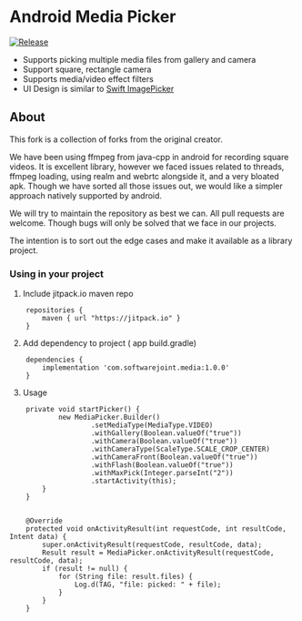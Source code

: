 # Android Media Picker

[![Release](https://jitpack.io/v/softwarejoint/AndroidMedia.svg)](https://jitpack.io/#softwarejoint/AndroidMedia)

* Supports picking multiple media files from gallery and camera
* Support square, rectangle camera
* Supports media/video effect filters
* UI Design is similar to [Swift ImagePicker](https://github.com/hyperoslo/ImagePicker)

## About

This fork is a collection of forks from the original creator. 

We have been using ffmpeg from java-cpp in android for recording square videos. It is excellent library, however we faced issues related to threads, ffmpeg loading, using realm and webrtc alongside it, and a very bloated apk.
Though we have sorted all those issues out, we would like a simpler approach natively supported by android. 

We will try to maintain the repository as best we can. All pull requests are welcome. 
Though bugs will only be solved that we face in our projects.

The intention is to sort out the edge cases and make it available as a library project.

### Using in your project

1. Include jitpack.io maven repo

```
    repositories {
        maven { url "https://jitpack.io" }
    }

```

2. Add dependency to project ( app build.gradle)

```
    dependencies {
        implementation 'com.softwarejoint.media:1.0.0'
    }

```

3. Usage

```
    private void startPicker() {
            new MediaPicker.Builder()
                    .setMediaType(MediaType.VIDEO)
                    .withGallery(Boolean.valueOf("true"))
                    .withCamera(Boolean.valueOf("true"))
                    .withCameraType(ScaleType.SCALE_CROP_CENTER)
                    .withCameraFront(Boolean.valueOf("true"))
                    .withFlash(Boolean.valueOf("true"))
                    .withMaxPick(Integer.parseInt("2"))
                    .startActivity(this);
        }
    }
    
    
    @Override
    protected void onActivityResult(int requestCode, int resultCode, Intent data) {
        super.onActivityResult(requestCode, resultCode, data);
        Result result = MediaPicker.onActivityResult(requestCode, resultCode, data);
        if (result != null) {
            for (String file: result.files) {
                Log.d(TAG, "file: picked: " + file);
            }
        }
    }

```